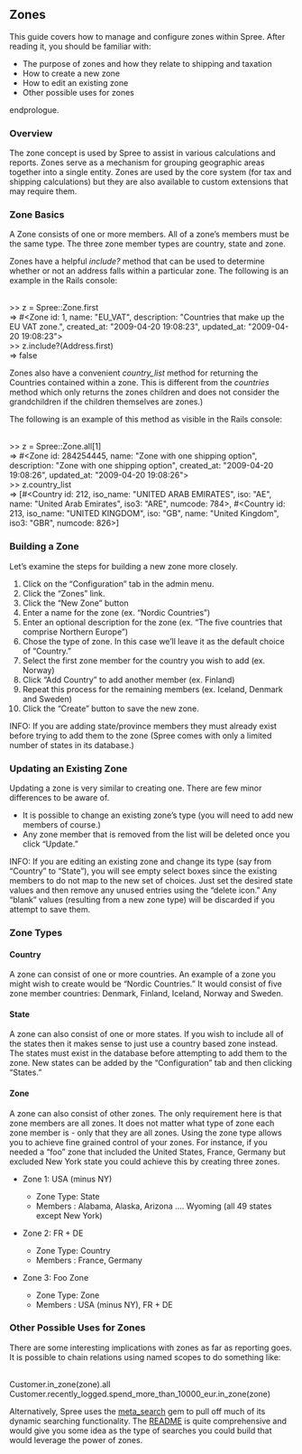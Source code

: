 Zones
-----

This guide covers how to manage and configure zones within Spree. After
reading it, you should be familiar with:

-   The purpose of zones and how they relate to shipping and taxation
-   How to create a new zone
-   How to edit an existing zone
-   Other possible uses for zones

endprologue.

### Overview

The zone concept is used by Spree to assist in various calculations and
reports. Zones serve as a mechanism for grouping geographic areas
together into a single entity. Zones are used by the core system (for
tax and shipping calculations) but they are also available to custom
extensions that may require them.

### Zone Basics

A Zone consists of one or more members. All of a zone’s members must be
the same type. The three zone member types are country, state and zone.

Zones have a helpful *include?* method that can be used to determine
whether or not an address falls within a particular zone. The following
is an example in the Rails console:

<shell>\
\>\> z = Spree::Zone.first\
=\>
\#<Zone id: 1, name: "EU_VAT", description: "Countries that make up the EU VAT zone.", created_at: "2009-04-20 19:08:23", updated_at: "2009-04-20 19:08:23">\
\>\> z.include?(Address.first)\
=\> false\
</shell>

Zones also have a convenient *country\_list* method for returning the
Countries contained within a zone. This is different from the
*countries* method which only returns the zones children and does not
consider the grandchildren if the children themselves are zones.)

The following is an example of this method as visible in the Rails
console:

<shell>\
\>\> z = Spree::Zone.all[1]\
=\>
\#<Zone id: 284254445, name: "Zone with one shipping option", description: "Zone with one shipping option", created_at: "2009-04-20 19:08:26", updated_at: "2009-04-20 19:08:26">\
\>\> z.country\_list\
=\>
[\#<Country id: 212, iso_name: "UNITED ARAB EMIRATES", iso: "AE", name: "United Arab Emirates", iso3: "ARE", numcode: 784>,
\#<Country id: 213, iso_name: "UNITED KINGDOM", iso: "GB", name: "United Kingdom", iso3: "GBR", numcode: 826>]\
</shell>

### Building a Zone

Let’s examine the steps for building a new zone more closely.

1.  Click on the “Configuration” tab in the admin menu.
2.  Click the “Zones” link.
3.  Click the “New Zone” button
4.  Enter a name for the zone (ex. “Nordic Countries”)
5.  Enter an optional description for the zone (ex. “The five countries
    that comprise Northern Europe”)
6.  Chose the type of zone. In this case we’ll leave it as the default
    choice of “Country.”
7.  Select the first zone member for the country you wish to add (ex.
    Norway)
8.  Click “Add Country” to add another member (ex. Finland)
9.  Repeat this process for the remaining members (ex. Iceland, Denmark
    and Sweden)
10. Click the “Create” button to save the new zone.

INFO: If you are adding state/province members they must already exist
before trying to add them to the zone (Spree comes with only a limited
number of states in its database.)

### Updating an Existing Zone

Updating a zone is very similar to creating one. There are few minor
differences to be aware of.

-   It is possible to change an existing zone’s type (you will need to
    add new members of course.)
-   Any zone member that is removed from the list will be deleted once
    you click “Update.”

INFO: If you are editing an existing zone and change its type (say from
“Country” to “State”), you will see empty select boxes since the
existing members to do not map to the new set of choices. Just set the
desired state values and then remove any unused entries using the
“delete icon.” Any “blank” values (resulting from a new zone type) will
be discarded if you attempt to save them.

### Zone Types

#### Country

A zone can consist of one or more countries. An example of a zone you
might wish to create would be “Nordic Countries.” It would consist of
five zone member countries: Denmark, Finland, Iceland, Norway and
Sweden.

#### State

A zone can also consist of one or more states. If you wish to include
all of the states then it makes sense to just use a country based zone
instead. The states must exist in the database before attempting to add
them to the zone. New states can be added by the “Configuration” tab and
then clicking “States.”

#### Zone

A zone can also consist of other zones. The only requirement here is
that zone members are all zones. It does not matter what type of zone
each zone member is - only that they are all zones. Using the zone type
allows you to achieve fine grained control of your zones. For instance,
if you needed a “foo” zone that included the United States, France,
Germany but excluded New York state you could achieve this by creating
three zones.

-   Zone 1: USA (minus NY)
    -   Zone Type: State
    -   Members : Alabama, Alaska, Arizona …. Wyoming (all 49 states
        except New York)

-   Zone 2: FR + DE
    -   Zone Type: Country
    -   Members : France, Germany

-   Zone 3: Foo Zone
    -   Zone Type: Zone
    -   Members : USA (minus NY), FR + DE

### Other Possible Uses for Zones

There are some interesting implications with zones as far as reporting
goes. It is possible to chain relations using named scopes to do
something like:

<shell>\
Customer.in\_zone(zone).all\
Customer.recently\_logged.spend\_more\_than\_10000\_eur.in\_zone(zone)\
</shell>

Alternatively, Spree uses the
[meta\_search](https://github.com/ernie/meta_search) gem to pull off
much of its dynamic searching functionality. The
[README](http://rdoc.info/projects/ernie/meta_search) is quite
comprehensive and would give you some idea as the type of searches you
could build that would leverage the power of zones.
